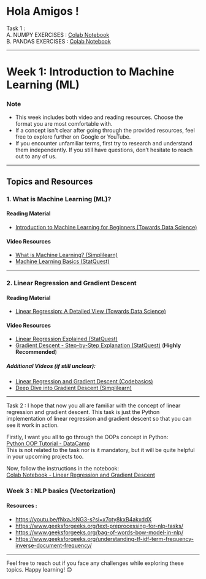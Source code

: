 # Hola Amigos !
Task 1 : \
A. NUMPY EXERCISES : [Colab Notebook](https://colab.research.google.com/drive/11e0depW_8lZrbwDy4d8UwMTNRgOSgS2f?usp=sharing) \
B. PANDAS EXERCISES : [Colab Notebook](https://colab.research.google.com/drive/1kpI0DRhMxL_Qyh_eIFJ6fGykPcOBOKKR?usp=sharing)
***

# Week 1: Introduction to Machine Learning (ML)

### **Note**  
- This week includes both video and reading resources. Choose the format you are most comfortable with. 
- If a concept isn't clear after going through the provided resources, feel free to explore further on Google or YouTube.  
- If you encounter unfamiliar terms, first try to research and understand them independently. If you still have questions, don’t hesitate to reach out to any of us.

---

## **Topics and Resources**

### 1. **What is Machine Learning (ML)?**
#### **Reading Material**  
- [Introduction to Machine Learning for Beginners (Towards Data Science)](https://towardsdatascience.com/introduction-to-machine-learning-for-beginners-eed6024fdb08)

#### **Video Resources**  
- [What is Machine Learning? (Simplilearn)](https://youtu.be/Gv9_4yMHFhI?si=W1oGd2tiS_Wx7xag)  
- [Machine Learning Basics (StatQuest)](https://youtu.be/ukzFI9rgwfU?si=wU6Ow5pE3_Q-jCKR)

---

### 2. **Linear Regression and Gradient Descent**
#### **Reading Material**  
- [Linear Regression: A Detailed View (Towards Data Science)](https://towardsdatascience.com/linear-regression-detailed-view-ea73175f6e86)

#### **Video Resources**  
- [Linear Regression Explained (StatQuest)](https://youtu.be/1-OGRohmH2s?si=ItGloDxk0Ukorvzh)  
- [Gradient Descent - Step-by-Step Explanation (StatQuest)](https://youtu.be/4b4MUYve_U8?si=4UffauGx70Zc4pIj) (**Highly Recommended**)  

##### **Additional Videos** (if still unclear):  
- [Linear Regression and Gradient Descent (Codebasics)](https://youtu.be/sDv4f4s2SB8?si=FQQZkoGLkGARSKFW)  
- [Deep Dive into Gradient Descent (Simplilearn)](https://youtu.be/sDv4f4s2SB8?si=Nape6lzL4cOY6b1C)  
---
Task 2 : 
I hope that now you all are familiar with the concept of linear regression and gradient descent. This task is just the Python implementation of linear regression and gradient descent so that you can see it work in action.  

Firstly, I want you all to go through the OOPs concept in Python:  
[Python OOP Tutorial - DataCamp](https://www.datacamp.com/tutorial/python-oop-tutorial)  
This is not related to the task nor is it mandatory, but it will be quite helpful in your upcoming projects too.  

Now, follow the instructions in the notebook:  
[Colab Notebook - Linear Regression and Gradient Descent](https://colab.research.google.com/drive/1kEqe5ewt2pjtxIHLPH_iHptv71NojOdW?usp=sharing)

### Week 3 : NLP basics (Vectorization)
#### **Resources** : 
* https://youtu.be/fNxaJsNG3-s?si=x7oty8kxB4akxddX
* https://www.geeksforgeeks.org/text-preprocessing-for-nlp-tasks/
* https://www.geeksforgeeks.org/bag-of-words-bow-model-in-nlp/
* https://www.geeksforgeeks.org/understanding-tf-idf-term-frequency-inverse-document-frequency/
---
Feel free to reach out if you face any challenges while exploring these topics. Happy learning! 😊

